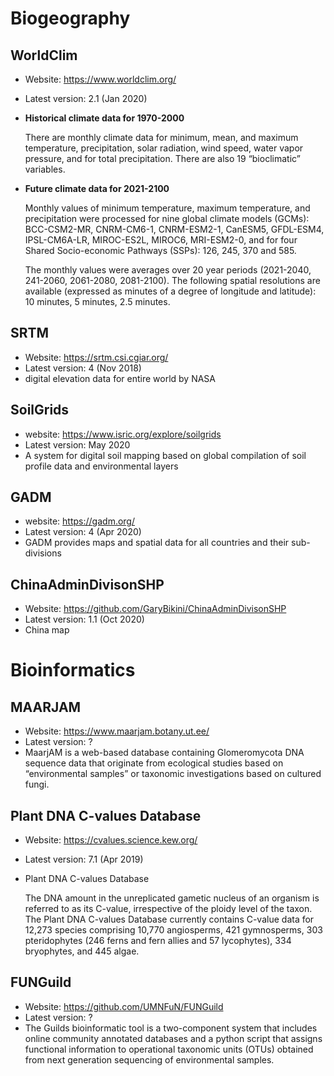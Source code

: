 # Biogeography
## WorldClim
- Website: https://www.worldclim.org/
- Latest version: 2.1 (Jan 2020)
- **Historical climate data for 1970-2000**

    There are monthly climate data for minimum, mean, and maximum temperature, precipitation, solar radiation, wind speed, water vapor pressure, and for total precipitation. There are also 19 “bioclimatic” variables.

- **Future climate data for 2021-2100**

    Monthly values of minimum temperature, maximum temperature, and precipitation were processed for nine global climate models (GCMs): BCC-CSM2-MR, CNRM-CM6-1, CNRM-ESM2-1, CanESM5, GFDL-ESM4, IPSL-CM6A-LR, MIROC-ES2L, MIROC6, MRI-ESM2-0, and for four Shared Socio-economic Pathways (SSPs): 126, 245, 370 and 585.

    The monthly values were averages over 20 year periods (2021-2040, 241-2060, 2061-2080, 2081-2100). The following spatial resolutions are available (expressed as minutes of a degree of longitude and latitude): 10 minutes, 5 minutes, 2.5 minutes.

## SRTM
- Website: https://srtm.csi.cgiar.org/
- Latest version: 4 (Nov 2018)
- digital elevation data for entire world by NASA

## SoilGrids
- website: https://www.isric.org/explore/soilgrids
- Latest version: May 2020
- A system for digital soil mapping based on global compilation of soil profile data and environmental layers

## GADM
- website: https://gadm.org/
- Latest version: 4 (Apr 2020)
- GADM provides maps and spatial data for all countries and their sub-divisions

## ChinaAdminDivisonSHP
- Website: https://github.com/GaryBikini/ChinaAdminDivisonSHP
- Latest version: 1.1 (Oct 2020)
- China map

# Bioinformatics
## MAARJAM
- Website: https://www.maarjam.botany.ut.ee/
- Latest version: ?
- MaarjAM is a web-based database containing Glomeromycota DNA sequence data that originate from ecological studies based on “environmental samples” or taxonomic investigations based on cultured fungi.

## Plant DNA C-values Database
- Website: https://cvalues.science.kew.org/
- Latest version: 7.1 (Apr 2019)
- Plant DNA C-values Database

    The DNA amount in the unreplicated gametic nucleus of an organism is referred to as its C-value, irrespective of the ploidy level of the taxon. The Plant DNA C-values Database currently contains C-value data for 12,273 species comprising 10,770 angiosperms, 421 gymnosperms, 303 pteridophytes (246 ferns and fern allies and 57 lycophytes), 334 bryophytes, and 445 algae.

## FUNGuild
- Website: https://github.com/UMNFuN/FUNGuild
- Latest version: ?
- The Guilds bioinformatic tool is a two-component system that includes online community annotated databases and a python script that assigns functional information to operational taxonomic units (OTUs) obtained from next generation sequencing of environmental samples.
